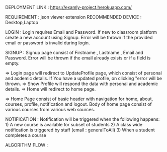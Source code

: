 DEPLOYMENT LINK : https://examly-project.herokuapp.com/

REQUIREMENT : json viewer extension
RECOMMENDED DEVICE : Desktop,Laptop

LOGIN : Login requires Email and Password. If new to classroom platform create a new account using Signup.
	Error will be thrown if the provided email or password is invalid during login.

SIGNUP : Signup page consist of Firstname , Lastname , Email and Password.
	Error will be thrown if the email already exists or if a field is empty.

=> Login page will redirect to UpdateProfile page, which consist of personal and acdemic details.
	If You have a updated profile, on clicking "error will be thrown.
=> Show Profile will respond the data with personal and academic details.
=> Home will redirect to home page.

=> Home Page consist of basic header with navigation for home, about, courses, profile, notification and logout.
   Body of home page consist of various courses from various web sources.

NOTIFICATION : Notification will be triggered when the following happens:
			1) A new course is available for subset of students
			2) A class wide notification is triggered by staff (email : generalToAll)
			3) When a student completes a course

ALGORITHM FLOW :